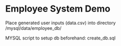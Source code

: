 # Employee System Demo

Place generated user inputs (data.csv) into directory /mysql/data/employee_db/

MYSQL script to setup db beforehand: create_db.sql

